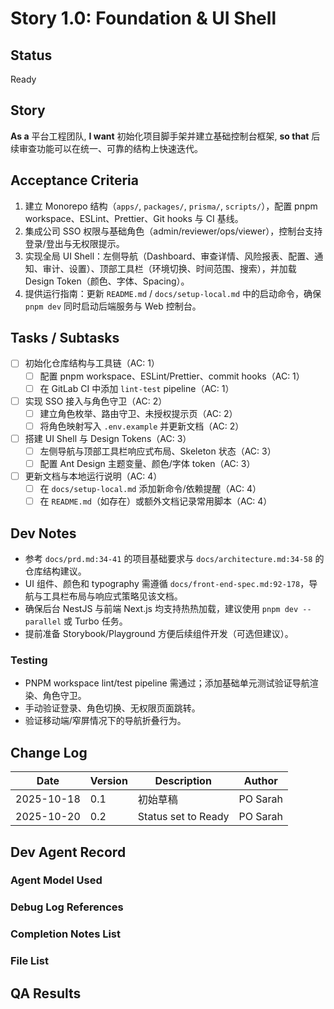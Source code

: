 # Story 1.0: Foundation & UI Shell

## Status
Ready

## Story
**As a** 平台工程团队,
**I want** 初始化项目脚手架并建立基础控制台框架,
**so that** 后续审查功能可以在统一、可靠的结构上快速迭代。

## Acceptance Criteria
1. 建立 Monorepo 结构（`apps/`, `packages/`, `prisma/`, `scripts/`），配置 pnpm workspace、ESLint、Prettier、Git hooks 与 CI 基线。
2. 集成公司 SSO 权限与基础角色（admin/reviewer/ops/viewer），控制台支持登录/登出与无权限提示。
3. 实现全局 UI Shell：左侧导航（Dashboard、审查详情、风险报表、配置、通知、审计、设置）、顶部工具栏（环境切换、时间范围、搜索），并加载 Design Token（颜色、字体、Spacing）。
4. 提供运行指南：更新 `README.md` / `docs/setup-local.md` 中的启动命令，确保 `pnpm dev` 同时启动后端服务与 Web 控制台。

## Tasks / Subtasks
- [ ] 初始化仓库结构与工具链（AC: 1）
  - [ ] 配置 pnpm workspace、ESLint/Prettier、commit hooks（AC: 1）
  - [ ] 在 GitLab CI 中添加 `lint-test` pipeline（AC: 1）
- [ ] 实现 SSO 接入与角色守卫（AC: 2）
  - [ ] 建立角色枚举、路由守卫、未授权提示页（AC: 2）
  - [ ] 将角色映射写入 `.env.example` 并更新文档（AC: 2）
- [ ] 搭建 UI Shell 与 Design Tokens（AC: 3）
  - [ ] 左侧导航与顶部工具栏响应式布局、Skeleton 状态（AC: 3）
  - [ ] 配置 Ant Design 主题变量、颜色/字体 token（AC: 3）
- [ ] 更新文档与本地运行说明（AC: 4）
  - [ ] 在 `docs/setup-local.md` 添加新命令/依赖提醒（AC: 4）
  - [ ] 在 `README.md`（如存在）或额外文档记录常用脚本（AC: 4）

## Dev Notes
- 参考 `docs/prd.md:34-41` 的项目基础要求与 `docs/architecture.md:34-58` 的仓库结构建议。
- UI 组件、颜色和 typography 需遵循 `docs/front-end-spec.md:92-178`，导航与工具栏布局与响应式策略见该文档。
- 确保后台 NestJS 与前端 Next.js 均支持热热加载，建议使用 `pnpm dev --parallel` 或 Turbo 任务。
- 提前准备 Storybook/Playground 方便后续组件开发（可选但建议）。

### Testing
- PNPM workspace lint/test pipeline 需通过；添加基础单元测试验证导航渲染、角色守卫。
- 手动验证登录、角色切换、无权限页面跳转。
- 验证移动端/窄屏情况下的导航折叠行为。

## Change Log
| Date | Version | Description | Author |
| --- | --- | --- | --- |
| 2025-10-18 | 0.1 | 初始草稿 | PO Sarah |
| 2025-10-20 | 0.2 | Status set to Ready | PO Sarah |

## Dev Agent Record

### Agent Model Used

### Debug Log References

### Completion Notes List

### File List

## QA Results
